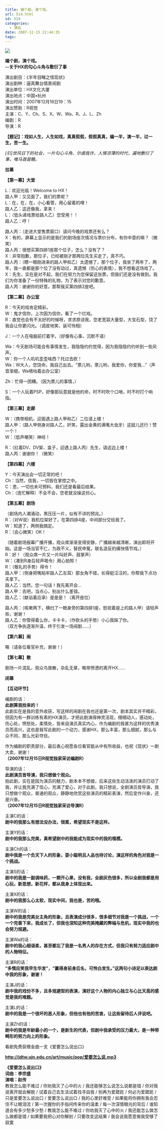 ```yaml
---
title: 编个剧，演个戏。
url: 514.html
id: 514
categories:
  - 演出
date: 2007-12-15 22:44:35
tags:
---
```


![](/images/attachments/month_0712/t20071215223723.jpg)  
  

**编个剧，演个戏。  
--关于HX的勾心斗角与敷衍了事**

  
  
演出剧目：《半年目睹之怪现状》  
演出剧种：逼真舞台情景闹剧  
演出单位：HX文化大厦  
演出地点：中国•杭州  
演出时间：2007年12月16日19：15  
演出赞助：R视觉  
主演：C、Y、Ch、S、X、W、Wa、R、J、L、Zh  
编剧：R  
导演：R  
  
**【题记】：戏如人生，人生如戏，真真假假，假假真真，编一半，演一半，过一生，苦一生。**  
  
_\[引\]世风日下的社会，一片勾心斗角、尔虞我诈，人情凉薄的时代，遍地敷衍了事，唯马首是瞻。_  
  

**拉幕**

  
  

**【第一幕】大堂**

  
L：欢迎光临！Welcome to HX！  
路人甲：又见面了，我们的票呢？  
L：在，在，在，小心看管，用心留着的哩！  
路人乙：这还像我，拿来！  
L：（低头递戏票给路人乙）您受用！！  
路人乙：哼！  
  
路人丙：（走进大堂售票窗口）请问今晚的戏票还有么？  
X：有的，屏幕上显示的是我们的剧场座次情况与票价分布，有你中意的嘛？（微笑）  
路人丙：很想买第四排1座那个位子，怎么？没有了？  
X：非常抱歉，那位子，已经被刚才那两位先生买走了，真不巧。  
路人丙：（瞟一眼刚进来的路人甲和乙）太遗憾了，那个位子，我坐了两年了，两年，我一直都是那个位了没有动过，真遗憾（伤心的表情），我不想看这场戏了。  
X：先生，实在是对不起，我们在努力为您保留这张票，但我们还是没有做到。我们为你准备了一份特殊的礼物，为了表示对您的歉意。  
路人丙：谢谢你的好意，那帮我买第四排2座吧。  
  

**【第二幕】办公室**

  
R：今天的戏肯定精彩。  
W：鬼才信你，上次因为信你，看了一个烂戏。  
R：直觉也会有不太好的时候呀，求求原谅我，您老宽容大量型，大宝石型，饶了我会让你更闪光。（调皮地笑、装可怜相）  
  
J：一个人在电脑前打着字。（好像有心事，沉默不语）  
  
Wa：今天剧场可能会有事情发生，我隐隐约约觉得，因为我隐隐约约听到一些风声。  
W：你一个人叽叽歪歪啥西？托过去砍！  
Wa：W大人，您饶命，我自己出去。“票儿哟，票儿哟，我爱你，你爱我…”（声音渐细，Wa嘀咕着出办公室）  
  
Zh：忙得一团糟。（因为票儿的事情，）  
  
S：一个人玩着PSP，好像那玩意就是他的命，时不时吹个口哨，时不时打个响指。  
  

**【第三幕】走廊**

  
W：（携带相机，迎面遇上路人甲和乙）二位请上楼！  
路人甲：（路人甲侧身对路人乙，奸笑，露出金黄的满嘴大虫牙）这妞儿还行！赞一个！  
W：（低声嘲笑）神经！  
  
R：（扛着DV、DV架、盒子，迎遇上路人丙）先生，请这边上楼！  
路人丙：谢谢你！（微笑）  
  

**【第四幕】六楼**

  
Y：今天演出会一切正常的吧！  
Ch：当然，信我，一切皆在掌控之中。  
C：恩，一切也未可预料，我们还是看最后结果。  
Ch：（连忙解释）不会不会，您老就没操这份心。  
  

**【第五幕】剧场**

  
（剧场内人潮涌动，黑压压一片，似有不详的预兆。）  
R：（对W说）我机位架好了，在第四排4座，中间部分交给我了。  
W：知道了，两侧我搞定。  
R：（会心微笑）OK！  
  
（随着剧场报幕广播开播，观众席渐渐变得安静，广播越来越清晰，演出即将开始。这是一场当官不仁，为政不义，替民申冤，联名造反的痛快情节戏。）  
R：好！（观众席一片又一片叫好声、鼓掌声）  
W：（凑到R身后轻声喝令）用心拍照！  
R：（敬礼的手势）得令！  
路人甲：（侧身把嘴贴牢路人乙左耳）那女角不错，长得挺汪汪的，你帮我下点功夫拿下。  
路人乙：当然，您一句话！我先离开会…  
路人甲：去吧，当点心，别出什么差错。  
路人乙：（献谄着应承）是是是！（离开座位）  
  
路人丙：（咳嗽两下，横扫了一眼身旁的第四排1座，怒视着座上的路人甲）请轻声些，谢谢！  
路人乙：你管得着么你，卡卡卡，（作砍头的手势）小心我跺了你。  
（双方争执逐渐升温，终于引发一场闹剧……）  
  

**【第六幕】闹**

  
略（请各位看官补充，谢谢！）  
  

**【第七幕】散**

  
剧场一片混乱，观众鸟兽散，杂乱无章，略带愤懑的离开HX……  
  

**闭幕**

  
  
  
  
**【互动环节】**  
  
编剧的话：  
**此剧算我捡来的！**  
此剧实在是我的意外收获，写这样的闹剧在我也还是第一次，剧本其实并不精彩，但因为有一群训练有素的HX演员，才把此剧演得神灵活现，栩栩动人，感动处，伤心处，愤怒处，柔情处，皆来自演员真实内心，作为编剧的我甚为这样的优秀演员而高兴，这也是我写此剧的一个动力，感谢HX，那么丰富，那么细腻，那么与众不同，那么光彩夺目。  
  
作为编剧的职责部分，最后衷心祝愿各位看官能从中有所收益，也祝《现状》一剧大卖，谢谢！                  
**（2007年12月15日R视觉独家采访编剧R）**  
  
导演的话：  
**此剧演员皆导演，我只想做个观众。**  
拍此剧，实在是因为演员的魅力，剧本本不想接，后来这些生动活泼的演员打动了我，并让我充满了信心，充满了爱心，对于此剧，我只想说，全剧演员皆导演，我只想做个观众，普通的观众，静静地欣赏这些演员的精彩表演，然后变作兴奋，还是兴奋。  
**（2007年12月15日R视觉独家采访导演R）**  
  
主演C的话：  
**剧中的我那么有想法没办法，很累，希望现实不是这样。**  
  
主演Y的话：  
**剧中的我那么完美，真希望剧中的我能成为现实中的我的楷模。**  
  
主演Ch的话：  
**剧中我是一个负天下人的形象，耍小聪明且人品也待讨论，演这样的角色对我是一个挑战。**  
  
主演S的话：  
**剧中的我是一副调味药，一颗开心果，没有我，全剧灰色很多，所以全剧我都是用心玩，新思想，新花样，都从我身上体现出来。**  
  
主演X的话：  
**剧中的我那么心太软，现实中间，我也是，苦的哦。**  
  
主演W的话：  
**剧中的我是完美女主角的形象，且表演成分很多，很多细节对我是一个挑战，一个一个完善下来，我成长了，但我也深知这种完美掩藏的弊端与危机，现实中我的也会努力规避。**  
  
主演Wa的话：  
**剧中的我心细语柔，甚至都忘了我是一名男人的存在方式，但我只有努力适应剧中的人物特征。**  
  
主演R的话：  
**“多情应笑我早生华发”，“赢得身前身后名，可怜白发生。”这两句小诗足以表达剧中我的形象，谢谢！**  
  
主演J的话：  
**剧中我的戏份不多，且多规避型的表演，演好这个人物的内心独立与心比天高的感觉是我的难题。**  
  
主演L的话：  
**剧中的我是一个很坏的恶人形象，但他也有他的苦衷，让这些留待后人评说吧。**  
  
主演Zh的话：  
**剧中的我是年龄最小的一个，是新生的代表，但剧中我承受的压力最大，是一种带畸形的努力向上的形象。**  
  
  
看剧免费获赠金曲一支《爱要怎么说出口》  
  
**http://jdtw.ujn.edu.cn/art/music/pop/爱要怎么说.mp3**  
  
**《爱要怎么说出口》  
词曲：李宗盛  
演唱：赵传**  
教我怎么能不难过 / 你劝我灭了心中的火 / 我还能够怎么说怎么说都是错 / 你对我说离开就会解脱 / 试着自己去生活试着找寻自我 / 别再为爱蹉跎 / 何必为爱蹉跎 / 只是爱要怎么说出口 / 爱要怎么说出口 / 我的心里好难受 / 如果能将你拥有我会忍住不让眼泪流 / 第一次握你的手指间传来你的温柔 / 每一次深情眼光的背后 / 谁知道会有多少愁多少愁 / 教我怎么能不难过 / 你劝我灭了心中的火 / 我还能怎么做怎么做都是错 / 如果要我把心对你解剖 / 只要改变这结果 / 我会说我愿意做我受够了寂寞